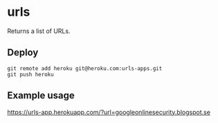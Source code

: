 # urls

Returns a list of URLs.

## Deploy

    git remote add heroku git@heroku.com:urls-apps.git
    git push heroku

## Example usage

https://urls-app.herokuapp.com/?url=googleonlinesecurity.blogspot.se
